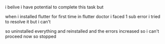 i belive i have potential to complete this task but

when i installed flutter for first time in flutter doctor i faced 1 sub error i tried to resolve it but i can't

so uninstalled everything and reinstalled and the errors increased so i can't proceed now so stopped

